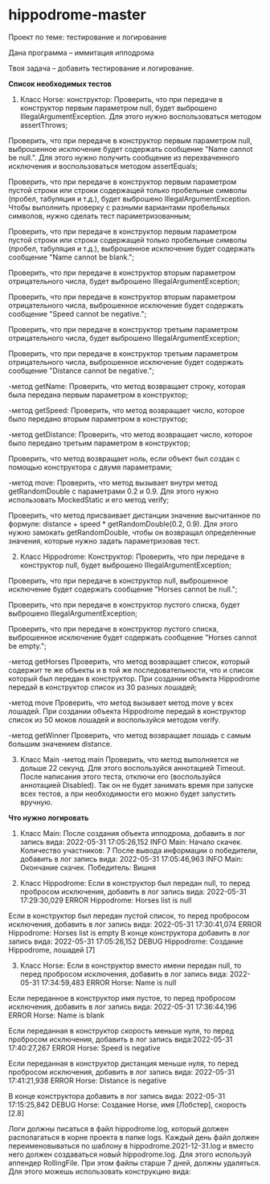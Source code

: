 # hippodrome-master
Проект по теме: тестирование и логирование

Дана программа – иммитация ипподрома

Твоя задача – добавить тестирование и логирование.

**Список необходимых тестов**

1. Класс Horse:
конструктор:
Проверить, что при передаче в конструктор первым параметром null, будет выброшено IllegalArgumentException. Для этого нужно воспользоваться методом assertThrows;

Проверить, что при передаче в конструктор первым параметром null, выброшенное исключение будет содержать сообщение "Name cannot be null.". Для этого нужно получить сообщение из перехваченного исключения и воспользоваться методом assertEquals;

Проверить, что при передаче в конструктор первым параметром пустой строки или строки содержащей только пробельные символы (пробел, табуляция и т.д.), будет выброшено IllegalArgumentException. Чтобы выполнить проверку с разными вариантами пробельных символов, нужно сделать тест параметризованным;

Проверить, что при передаче в конструктор первым параметром пустой строки или строки содержащей только пробельные символы (пробел, табуляция и т.д.), выброшенное исключение будет содержать сообщение "Name cannot be blank.";

Проверить, что при передаче в конструктор вторым параметром отрицательного числа, будет выброшено IllegalArgumentException;

Проверить, что при передаче в конструктор вторым параметром отрицательного числа, выброшенное исключение будет содержать сообщение "Speed cannot be negative.";

Проверить, что при передаче в конструктор третьим параметром отрицательного числа, будет выброшено IllegalArgumentException;

Проверить, что при передаче в конструктор третьим параметром отрицательного числа, выброшенное исключение будет содержать сообщение "Distance cannot be negative.";

-метод getName:
Проверить, что метод возвращает строку, которая была передана первым параметром в конструктор;

-метод getSpeed:
Проверить, что метод возвращает число, которое было передано вторым параметром в конструктор;

-метод getDistance:
Проверить, что метод возвращает число, которое было передано третьим параметром в конструктор;

Проверить, что метод возвращает ноль, если объект был создан с помощью конструктора с двумя параметрами;

-метод move:
Проверить, что метод вызывает внутри метод getRandomDouble с параметрами 0.2 и 0.9. Для этого нужно использовать MockedStatic и его метод verify;

Проверить, что метод присваивает дистанции значение высчитанное по формуле: distance + speed * getRandomDouble(0.2, 0.9). Для этого нужно замокать getRandomDouble, чтобы он возвращал определенные значения, которые нужно задать параметризовав тест.

2. Класс Hippodrome:
Конструктор:
Проверить, что при передаче в конструктор null, будет выброшено IllegalArgumentException;

Проверить, что при передаче в конструктор null, выброшенное исключение будет содержать сообщение "Horses cannot be null.";

Проверить, что при передаче в конструктор пустого списка, будет выброшено IllegalArgumentException;

Проверить, что при передаче в конструктор пустого списка, выброшенное исключение будет содержать сообщение "Horses cannot be empty.";

-метод getHorses
Проверить, что метод возвращает список, который содержит те же объекты и в той же последовательности, что и список который был передан в конструктор. При создании объекта Hippodrome передай в конструктор список из 30 разных лошадей;

-метод move
Проверить, что метод вызывает метод move у всех лошадей. При создании объекта Hippodrome передай в конструктор список из 50 моков лошадей и воспользуйся методом verify.

-метод getWinner
Проверить, что метод возвращает лошадь с самым большим значением distance.

3. Класс Main
-метод main
Проверить, что метод выполняется не дольше 22 секунд. Для этого воспользуйся аннотацией Timeout. После написания этого теста, отключи его (воспользуйся аннотацией Disabled). Так он не будет занимать время при запуске всех тестов, а при необходимости его можно будет запустить вручную.

**Что нужно логировать**

1. Класс Main:
После создания объекта ипподрома, добавить в лог запись вида: 2022-05-31 17:05:26,152 INFO Main: Начало скачек. Количество участников: 7
После вывода информации о победители, добавить в лог запись вида: 2022-05-31 17:05:46,963 INFO Main: Окончание скачек. Победитель: Вишня

2. Класс Hippodrome:
Если в конструктор был передан null, то перед пробросом исключения, добавить в лог запись вида: 2022-05-31 17:29:30,029 ERROR Hippodrome: Horses list is null

Если в конструктор был передан пустой список, то перед пробросом исключения, добавить в лог запись вида: 2022-05-31 17:30:41,074 ERROR Hippodrome: Horses list is empty
В конце конструктора добавить в лог запись вида: 2022-05-31 17:05:26,152 DEBUG Hippodrome: Создание Hippodrome, лошадей [7]

3. Класс Horse:
Если в конструктор вместо имени передан null, то перед пробросом исключения, добавить в лог запись вида: 2022-05-31 17:34:59,483 ERROR Horse: Name is null

Если переданное в конструктор имя пустое, то перед пробросом исключения, добавить в лог запись вида: 2022-05-31 17:36:44,196 ERROR Horse: Name is blank

Если переданная в конструктор скорость меньше нуля, то перед пробросом исключения, добавить в лог запись вида:2022-05-31 17:40:27,267 ERROR Horse: Speed is negative

Если переданная в конструктор дистанция меньше нуля, то перед пробросом исключения, добавить в лог запись вида: 2022-05-31 17:41:21,938 ERROR Horse: Distance is negative

В конце конструктора добавить в лог запись вида: 2022-05-31 17:15:25,842 DEBUG Horse: Создание Horse, имя [Лобстер], скорость [2.8]

Логи должны писаться в файл hippodrome.log, который должен располагаться в корне проекта в папке logs. Каждый день файл должен переименовываться по шаблону в hippodrome.2021-12-31.log и вместо него должен создаваться новый hippodrome.log. Для этого используй аппендер RollingFile. При этом файлы старше 7 дней, должны удаляться. Для этого можешь использовать конструкцию вида:


